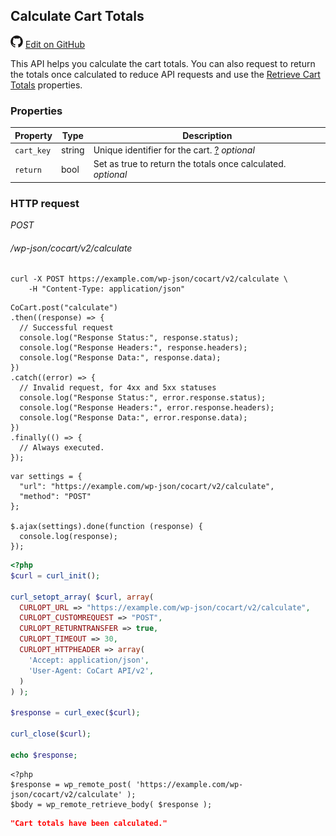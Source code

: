 ## Calculate Cart Totals ##

<img src="images/github.svg" width="20" height="20" alt="GitHub Mark Logo"> [Edit on GitHub](https://github.com/co-cart/co-cart-docs/blob/master/source/includes/cocart-v2/wip/_calculate.md)

This API helps you calculate the cart totals. You can also request to return the totals once calculated to reduce API requests and use the [Retrieve Cart Totals](#totals-retrieve-cart-totals) properties.

### Properties ###

| Property   | Type   | Description                                                                                                                 |
| ---------- | ------ | --------------------------------------------------------------------------------------------------------------------------- |
| `cart_key` | string | Unique identifier for the cart. <a class="label label-info" href="#cart-key">?</a> <i class="label label-info">optional</i> |
| `return`   | bool   | Set as true to return the totals once calculated. <i class="label label-info">optional</i>                                  |

### HTTP request ###

<div class="api-endpoint">
	<div class="endpoint-data">
		<i class="label label-post">POST</i>
		<h6>/wp-json/cocart/v2/calculate</h6>
	</div>
</div>

```shell
curl -X POST https://example.com/wp-json/cocart/v2/calculate \
	-H "Content-Type: application/json"
```

```javascript--node
CoCart.post("calculate")
.then((response) => {
  // Successful request
  console.log("Response Status:", response.status);
  console.log("Response Headers:", response.headers);
  console.log("Response Data:", response.data);
})
.catch((error) => {
  // Invalid request, for 4xx and 5xx statuses
  console.log("Response Status:", error.response.status);
  console.log("Response Headers:", error.response.headers);
  console.log("Response Data:", error.response.data);
})
.finally(() => {
  // Always executed.
});
```

```javascript--jquery
var settings = {
  "url": "https://example.com/wp-json/cocart/v2/calculate",
  "method": "POST"
};

$.ajax(settings).done(function (response) {
  console.log(response);
});
```

```php
<?php
$curl = curl_init();

curl_setopt_array( $curl, array(
  CURLOPT_URL => "https://example.com/wp-json/cocart/v2/calculate",
  CURLOPT_CUSTOMREQUEST => "POST",
  CURLOPT_RETURNTRANSFER => true,
  CURLOPT_TIMEOUT => 30,
  CURLOPT_HTTPHEADER => array(
    'Accept: application/json',
    'User-Agent: CoCart API/v2',
  )
) );

$response = curl_exec($curl);

curl_close($curl);

echo $response;
```

```php--wp-http-api
<?php
$response = wp_remote_post( 'https://example.com/wp-json/cocart/v2/calculate' );
$body = wp_remote_retrieve_body( $response );
```

```json
"Cart totals have been calculated."
```
